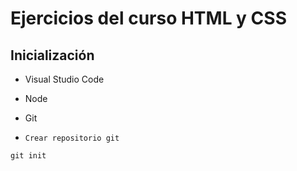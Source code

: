 # Ejercicios del curso HTML y CSS

## Inicialización 

- Visual Studio Code 
- Node 
- Git  

- `Crear repositorio git`

```
git init 
```

